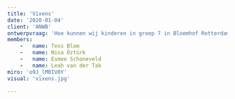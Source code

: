 ```yaml
---
title: 'Vixens'
date: '2020-01-04'
client: 'ANWB'
ontwerpvraag: 'Hoe kunnen wij kinderen in groep 7 in Bloemhof Rotterdam stimuleren in het leren van verkeersregels en -situaties om zo veilig zelfstandig te worden in het verkeer?'
members:
    -   name: Tess Blom
    -   name: Nisa Öztürk
    -   name: Esmee Schoneveld
    -   name: Leah van der Tak
miro: 'o9J_lM0IV0Y'
visual: 'vixens.jpg'

---
```





